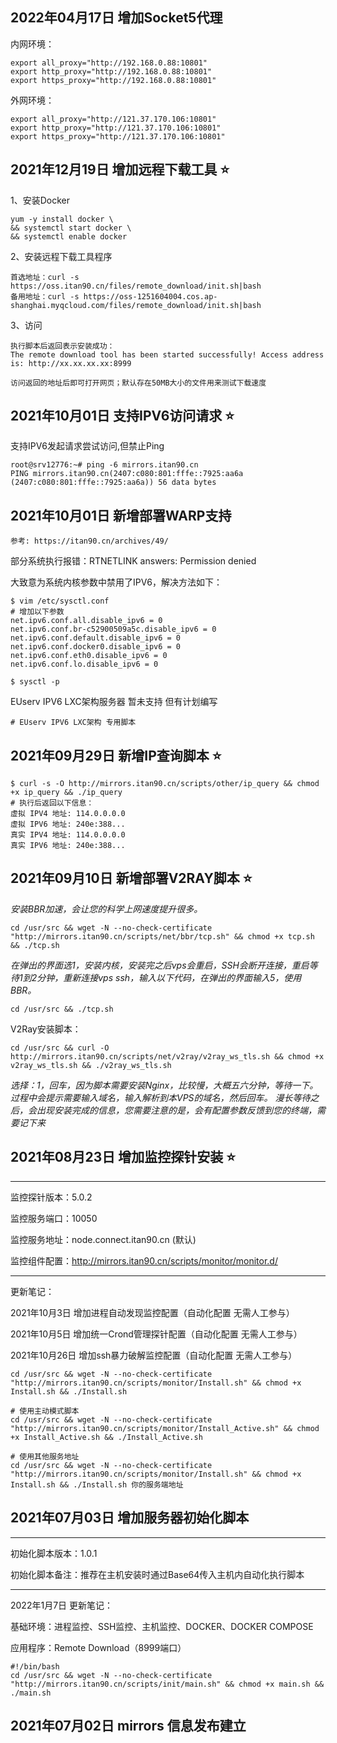 ## 2022年04月17日 增加Socket5代理

内网环境：

```
export all_proxy="http://192.168.0.88:10801"
export http_proxy="http://192.168.0.88:10801"
export https_proxy="http://192.168.0.88:10801"
```

外网环境：

```
export all_proxy="http://121.37.170.106:10801"
export http_proxy="http://121.37.170.106:10801"
export https_proxy="http://121.37.170.106:10801"
```

## 2021年12月19日 增加远程下载工具 ⭐

1、安装Docker

```
yum -y install docker \
&& systemctl start docker \
&& systemctl enable docker
```

2、安装远程下载工具程序

```
首选地址：curl -s https://oss.itan90.cn/files/remote_download/init.sh|bash
备用地址：curl -s https://oss-1251604004.cos.ap-shanghai.myqcloud.com/files/remote_download/init.sh|bash
```

3、访问

```
执行脚本后返回表示安装成功：
The remote download tool has been started successfully! Access address is: http://xx.xx.xx.xx:8999

访问返回的地址后即可打开网页；默认存在50MB大小的文件用来测试下载速度
```

## 2021年10月01日 支持IPV6访问请求 ⭐

支持IPV6发起请求尝试访问,但禁止Ping

```
root@srv12776:~# ping -6 mirrors.itan90.cn
PING mirrors.itan90.cn(2407:c080:801:fffe::7925:aa6a (2407:c080:801:fffe::7925:aa6a)) 56 data bytes

```

## 2021年10月01日 新增部署WARP支持

```
参考: https://itan90.cn/archives/49/
```

部分系统执行报错：RTNETLINK answers: Permission denied

大致意为系统内核参数中禁用了IPV6，解决方法如下：

```
$ vim /etc/sysctl.conf
# 增加以下参数
net.ipv6.conf.all.disable_ipv6 = 0
net.ipv6.conf.br-c52900509a5c.disable_ipv6 = 0
net.ipv6.conf.default.disable_ipv6 = 0
net.ipv6.conf.docker0.disable_ipv6 = 0
net.ipv6.conf.eth0.disable_ipv6 = 0
net.ipv6.conf.lo.disable_ipv6 = 0

$ sysctl -p
```

EUserv IPV6 LXC架构服务器 暂未支持 但有计划编写

```
# EUserv IPV6 LXC架构 专用脚本

```

## 2021年09月29日 新增IP查询脚本 ⭐

```
$ curl -s -O http://mirrors.itan90.cn/scripts/other/ip_query && chmod +x ip_query && ./ip_query
# 执行后返回以下信息：
虚拟 IPV4 地址: 114.0.0.0.0
虚拟 IPV6 地址: 240e:388...
真实 IPV4 地址: 114.0.0.0.0
真实 IPV6 地址: 240e:388...
```

## 2021年09月10日 新增部署V2RAY脚本 ⭐

*安装BBR加速，会让您的科学上网速度提升很多。*

```
cd /usr/src && wget -N --no-check-certificate "http://mirrors.itan90.cn/scripts/net/bbr/tcp.sh" && chmod +x tcp.sh && ./tcp.sh
```

*在弹出的界面选1，安装内核，安装完之后vps会重启，SSH会断开连接，重启等待1到2分钟，重新连接vps ssh，输入以下代码，在弹出的界面输入5，使用BBR。*

```
cd /usr/src && ./tcp.sh
```

V2Ray安装脚本：

```
cd /usr/src && curl -O http://mirrors.itan90.cn/scripts/net/v2ray/v2ray_ws_tls.sh && chmod +x v2ray_ws_tls.sh && ./v2ray_ws_tls.sh
```

*选择：1，回车，因为脚本需要安装Nginx，比较慢，大概五六分钟，等待一下。过程中会提示需要输入域名，输入解析到本VPS的域名，然后回车。* *漫长等待之后，会出现安装完成的信息，您需要注意的是，会有配置参数反馈到您的终端，需要记下来*

## 2021年08月23日 增加监控探针安装 ⭐

---

监控探针版本：5.0.2

监控服务端口：10050

监控服务地址：node.connect.itan90.cn (默认)

监控组件配置：<http://mirrors.itan90.cn/scripts/monitor/monitor.d/>

---

更新笔记：

2021年10月3日 增加进程自动发现监控配置（自动化配置 无需人工参与）

2021年10月5日 增加统一Crond管理探针配置（自动化配置 无需人工参与）

2021年10月26日 增加ssh暴力破解监控配置（自动化配置 无需人工参与）

```
cd /usr/src && wget -N --no-check-certificate "http://mirrors.itan90.cn/scripts/monitor/Install.sh" && chmod +x Install.sh && ./Install.sh

# 使用主动模式脚本
cd /usr/src && wget -N --no-check-certificate "http://mirrors.itan90.cn/scripts/monitor/Install_Active.sh" && chmod +x Install_Active.sh && ./Install_Active.sh

# 使用其他服务地址
cd /usr/src && wget -N --no-check-certificate "http://mirrors.itan90.cn/scripts/monitor/Install.sh" && chmod +x Install.sh && ./Install.sh 你的服务端地址
```

## 2021年07月03日 增加服务器初始化脚本

---

初始化脚本版本：1.0.1

初始化脚本备注：推荐在主机安装时通过Base64传入主机内自动化执行脚本

---

2022年1月7日 更新笔记：

基础环境：进程监控、SSH监控、主机监控、DOCKER、DOCKER COMPOSE

应用程序：Remote Download（8999端口）

```
#!/bin/bash
cd /usr/src && wget -N --no-check-certificate "http://mirrors.itan90.cn/scripts/init/main.sh" && chmod +x main.sh && ./main.sh
```

## 2021年07月02日 mirrors 信息发布建立